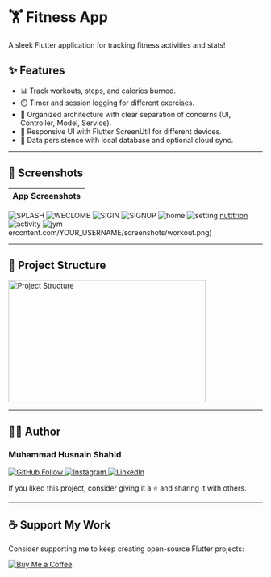 # 🏋️ Fitness App

A sleek Flutter application for tracking fitness activities and stats!

## ✨ Features

- 📊 Track workouts, steps, and calories burned.
- ⏱️ Timer and session logging for different exercises.
- 🧪 Organized architecture with clear separation of concerns (UI, Controller, Model, Service).
- 📱 Responsive UI with Flutter ScreenUtil for different devices.
- 💾 Data persistence with local database and optional cloud sync.

---

## 📸 Screenshots

| App Screenshots |
|-----------------|
![SPLASH](https://github.com/user-attachments/assets/a8c8d8ee-f664-4fca-82b4-5f718a9487c3)
![WECLOME](https://github.com/user-attachments/assets/74be7e79-a576-42bd-aff3-10618cab3c84)
![SIGIN](https://github.com/user-attachments/assets/37ae3f0e-9200-4295-b56b-8cec5081caad)
![SIGNUP](https://github.com/user-attachments/assets/232b6337-202d-459e-9db7-43b9313203f3)
![home](https://github.com/user-attachments/assets/4e2fbb33-a572-4c32-a925-d122b807a5e2)
![setting](https://github.com/user-attachments/assets/c22df8ce-ea19-49d8-acc6-cccf86e266a2)
[nutttrion](https://github.com/user-attachments/assets/67531541-5ada-48b0-8127-94367fd6af84)
![activity](https://github.com/user-attachments/assets/8605fbd8-6c8e-49d6-8865-818ed2e806e7)
![jym](https://github.com/user-attachments/assets/8c0dcf24-2262-4e58-8a9d-743ae49b4663)
ercontent.com/YOUR_USERNAME/screenshots/workout.png) |

---

## 🧱 Project Structure

<img width="391" height="242" alt="Project Structure" src="https://user-images.githubusercontent.com/YOUR_USERNAME/screenshots/project-structure.png" />

---

## 🧑‍💻 Author

### Muhammad Husnain Shahid

<p align="left">
  <a href="https://github.com/muhammadhusnainshahid">
    <img src="https://img.shields.io/badge/GitHub-Follow-blue?logo=github" alt="GitHub Follow"/>
  </a>
  <a href="https://www.instagram.com/the.husnainshahid">
    <img src="https://img.shields.io/badge/Instagram-Follow-e4405f?logo=instagram" alt="Instagram"/>
  </a>
  <a href="https://www.linkedin.com/in/muhammad-husnain-shahid-36b34b26b">
    <img src="https://img.shields.io/badge/LinkedIn-Connect-0077B5?logo=linkedin" alt="LinkedIn"/>
  </a>
</p>

If you liked this project, consider giving it a ⭐ and sharing it with others.

---

## ☕ Support My Work

Consider supporting me to keep creating open-source Flutter projects:

<p align="left">
  <a href="https://www.buymeacoffee.com/muhammadhusnainshahid" target="_blank">
    <img src="https://img.shields.io/badge/BuyMeACoffee-Support-FFDD00?logo=buymeacoffee" alt="Buy Me a Coffee"/>
  </a>
</p>
